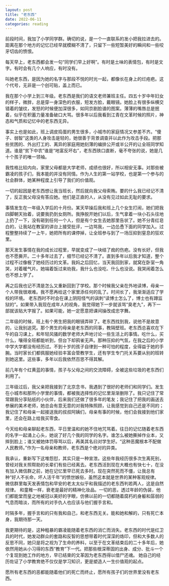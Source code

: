 ```yaml
---
layout: post
title: "老东西"
date: 2022-06-11
categories: reading
---
```


前段时间，我加了小学同学群。确切的说，是一个一直联系的发小把我拉进去的。距离在那个地方的记忆已经早就模糊不清了，只留下一些短暂美好的瞬间和一些咬牙切齿的愤恨。

每天早上，老东西都会发一句“同学们早上好啊”。有时是土味的表情包，有时是文字。有时会有几个人响应，有时没有。

叫她老东西，是因为她的名字与那段不悦的时光一起，都像长在身上的烂疮疤。这个代号，无非是一个创可贴，盖上而已。

我在那个小学上到三年级。老东西是我们的语文老师兼班主任。四五十岁中年妇女的样子，微胖，总是穿一身深色的衣服，短发方脸，戴眼镜。她脸上有很多纵横交错着的皱纹，发怒的时候便加深很多，如同京剧脸谱的图案。薄薄的嘴唇总是抿着，似乎在积蓄力量准备破口大骂。很多年以后我看到江青在文革时候的照片，神态和气质和记忆中的老东西无异。

事实上也是如此，班上调皮捣蛋的男生很多，小城市的家庭情况又参差不齐。“傻子、弱智”这类的人身攻击是轻的，她很善于背景调查并以此作为攻击手段。把那些贫困的、外出打工的、离异的家庭用她刻薄的编排公开或半公开的让全班同学知道。谁是“贫下中农”谁是“地富反坏右”，老东西铁口直断，毫不夸张的说，她是几十个孩子的唯一领袖。

我性格比较内向，家里父母都是大学老师，成绩也很好，所以相安无事。对那些被霸凌的孩子们，我本能的并没有同情。作为人生的第一站学校，也是第一个参与的社会群体，她某种程度上引导了我们的价值观。

一切的起因是老东西想让我当班长，然后就向我父母索贿。要的什么我已经记不清了，反正我父母没有答应她。他们是正直的人，从没有见过如此无耻的要求。

事情发生在一年级入学后的十月份。某天早操后我和班上几个女生打闹，她们把我四脚朝天抬着，说要我扔到女厕所。我挣脱开她们以后，生气拿着一块小石头往地上扔了一下，没有砸到任何一个人，但是有个女生去她那里告状了。她不分青红皂白的，让我站在教室的讲台上接受批评，一边骂我，一边怂恿下面的同学加入。过程整整持续了一上午，她把所有的课停掉，让全班参与到了一场压抑到窒息的狂欢里。

那天发生事情在我的成长过程里，早就变成了一块结了痂的伤疤。没有长好，但我也不愿撕开。二十多年过去了，细节已经记不清了。直到多年以后我才知道，整个过程不过像极了她经历过的文革。我妈之后回忆，当天我回到家，就窝在卧室一角哭，对着暖气片。她端着饭过来劝我，我什么也没吃、什么也没说。我哭闹着怎么也不想上学了。

再之后我也记不清是怎么又重新回到了学校。那个时候我父亲在外地读博，母亲一个人带我很艰难。我不愿再给这个家里添任何的乱了。时间长了，我渐渐适应了学校的环境。
老东西时不时会在课上阴阳怪气的讽刺“读博士怎么了，博士也有蹲监狱的”。如果带入我现在成年人的视角，我觉得她下一步就该骂“臭老九”，再下一部就该贴大字报了。如果可能，她一定愿意把课间操改成忠字舞。

二年级的时候，班上有个男生把我的眼镜弄碎了。老东西找到我，说他不是故意的，让我别追究。那个男生的母亲是老东西的同事，教隔壁班。老东西总喜欢在下午的自习课上，和年轻风骚的数学老师大声地讨论一些生活上的事情。吃什么，买什么，嚷得全班都能听到，但台下却鸦雀无声。那种压抑的气氛，在我之后的小学中学大学都没有经历过。不到十岁的孩子自律到一种可怕的程度，全得益于她的手腕。当时家长们都佩服她经验丰富会管教学生，还有学生专门托关系要从别的班转到她这里。这些事，多年以后我依然百思不得其解。

前几年有个红黄蓝的事情，孩子与父母之间的交流障碍，全被这些垃圾的老东西们利用了。

三年级过后，我父亲把我接到了北京念书，我遇到了很好的老师们和同学们。发生在小城市和那所小学里的事情，都被我选择性的记忆里渐渐删除了。我只记住了常常跟我分享贴纸的小伙伴，后来我们还做了很多年的笔友；我记住了把我的画送去参展的美术老师，她总会有意无意的对我特殊照顾，让我感觉到自己还是不同的；我记住了和母亲一起接送我的叔叔阿姨们，母亲有事的时候，他们会我接到他们家里，还会在路上给我买零食。

今天给和母亲聊起老东西，平日里温和的她不住地咒骂着。往日的记忆随着老东西的名字一起涌上心头，她说了好几个我的同学的名字。谁怎么被她撕掉作业本，又摔到脸上；谁又被她体罚辱骂以后，再美其名曰对学生好。“这种恶魔根本不配做人民教师。”作为一名母亲和教师，老东西是个绝对的异类。

我承认，重新写下这堆怨怼，其实只是一种宣泄。这些年我经历很多次生离死别，曾经对我关照帮助的长辈们有些已经离去。老东西活到现在大概也有快七十，在没有加入微信群之前，她在记忆里早已死去多时。现在突然死而不僵，让我总有种“好人不长命，坏人活千年”的愤世嫉俗，虽然这本就是世界的某种客观规律。
微信群里每天发表情包和早安的老太太似乎和我描述的老东西判若两人，这是自然规律。
和童稚一样，衰老是最好的精神化妆品。一切的恶，透过年龄的伪装，他们都能堂而皇之地被冠以美好的字眼，仿佛以前的一切都随着腐朽的身躯和孱弱的气息而暗淡，而所有的对手仇人也应该与他们握手言和。

时隔多年，握手言和的只有我和自己，和老东西无关。能和她和解的，只有死亡本身，我期待那一天。

我更期待的是，这种粗暴的霸凌能随着老东西的消亡而消失。老东西的时代是红卫兵的时代，她发动群众的套路和反智的思想带着时代深深的烙印，但和大多数人的反思不同，她只是将之视为了生命的养料，以至于在文革结束后的二十多年后，她依然用她从小习得的东西“教育”下一代。把那些根深蒂固的出身、成分、批斗一个个复现到她工作的地方，早已结束的文革因为老东西得以借尸还魂。
她自己的经历佐证了小学教育绝不仅仅是学习知识，更是塑造人一生价值观的起点。

愿所有老东西的恶都能随着他们的死亡而终止，愿所有孩子们的世界里没有老东西。